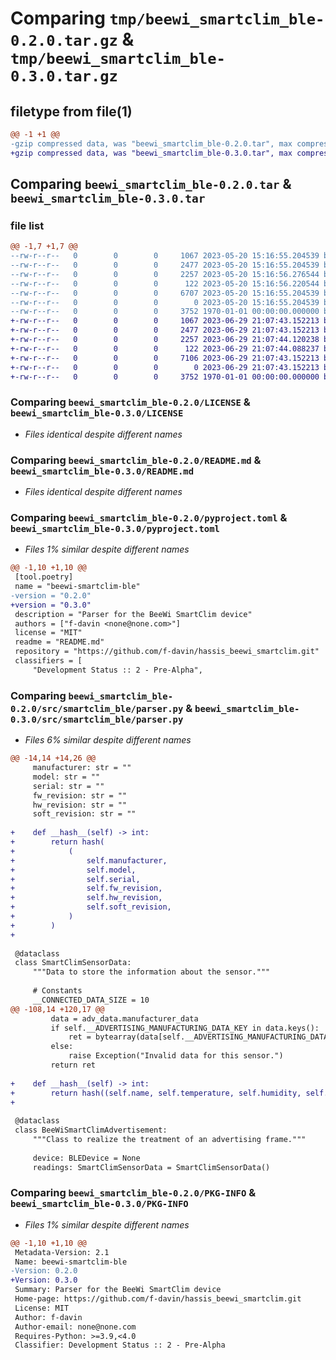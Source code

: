 # Comparing `tmp/beewi_smartclim_ble-0.2.0.tar.gz` & `tmp/beewi_smartclim_ble-0.3.0.tar.gz`

## filetype from file(1)

```diff
@@ -1 +1 @@
-gzip compressed data, was "beewi_smartclim_ble-0.2.0.tar", max compression
+gzip compressed data, was "beewi_smartclim_ble-0.3.0.tar", max compression
```

## Comparing `beewi_smartclim_ble-0.2.0.tar` & `beewi_smartclim_ble-0.3.0.tar`

### file list

```diff
@@ -1,7 +1,7 @@
--rw-r--r--   0        0        0     1067 2023-05-20 15:16:55.204539 beewi_smartclim_ble-0.2.0/LICENSE
--rw-r--r--   0        0        0     2477 2023-05-20 15:16:55.204539 beewi_smartclim_ble-0.2.0/README.md
--rw-r--r--   0        0        0     2257 2023-05-20 15:16:56.276544 beewi_smartclim_ble-0.2.0/pyproject.toml
--rw-r--r--   0        0        0      122 2023-05-20 15:16:56.220544 beewi_smartclim_ble-0.2.0/src/smartclim_ble/__init__.py
--rw-r--r--   0        0        0     6707 2023-05-20 15:16:55.204539 beewi_smartclim_ble-0.2.0/src/smartclim_ble/parser.py
--rw-r--r--   0        0        0        0 2023-05-20 15:16:55.204539 beewi_smartclim_ble-0.2.0/src/smartclim_ble/py.typed
--rw-r--r--   0        0        0     3752 1970-01-01 00:00:00.000000 beewi_smartclim_ble-0.2.0/PKG-INFO
+-rw-r--r--   0        0        0     1067 2023-06-29 21:07:43.152213 beewi_smartclim_ble-0.3.0/LICENSE
+-rw-r--r--   0        0        0     2477 2023-06-29 21:07:43.152213 beewi_smartclim_ble-0.3.0/README.md
+-rw-r--r--   0        0        0     2257 2023-06-29 21:07:44.120238 beewi_smartclim_ble-0.3.0/pyproject.toml
+-rw-r--r--   0        0        0      122 2023-06-29 21:07:44.088237 beewi_smartclim_ble-0.3.0/src/smartclim_ble/__init__.py
+-rw-r--r--   0        0        0     7106 2023-06-29 21:07:43.152213 beewi_smartclim_ble-0.3.0/src/smartclim_ble/parser.py
+-rw-r--r--   0        0        0        0 2023-06-29 21:07:43.152213 beewi_smartclim_ble-0.3.0/src/smartclim_ble/py.typed
+-rw-r--r--   0        0        0     3752 1970-01-01 00:00:00.000000 beewi_smartclim_ble-0.3.0/PKG-INFO
```

### Comparing `beewi_smartclim_ble-0.2.0/LICENSE` & `beewi_smartclim_ble-0.3.0/LICENSE`

 * *Files identical despite different names*

### Comparing `beewi_smartclim_ble-0.2.0/README.md` & `beewi_smartclim_ble-0.3.0/README.md`

 * *Files identical despite different names*

### Comparing `beewi_smartclim_ble-0.2.0/pyproject.toml` & `beewi_smartclim_ble-0.3.0/pyproject.toml`

 * *Files 1% similar despite different names*

```diff
@@ -1,10 +1,10 @@
 [tool.poetry]
 name = "beewi-smartclim-ble"
-version = "0.2.0"
+version = "0.3.0"
 description = "Parser for the BeeWi SmartClim device"
 authors = ["f-davin <none@none.com>"]
 license = "MIT"
 readme = "README.md"
 repository = "https://github.com/f-davin/hassis_beewi_smartclim.git"
 classifiers = [
     "Development Status :: 2 - Pre-Alpha",
```

### Comparing `beewi_smartclim_ble-0.2.0/src/smartclim_ble/parser.py` & `beewi_smartclim_ble-0.3.0/src/smartclim_ble/parser.py`

 * *Files 6% similar despite different names*

```diff
@@ -14,14 +14,26 @@
     manufacturer: str = ""
     model: str = ""
     serial: str = ""
     fw_revision: str = ""
     hw_revision: str = ""
     soft_revision: str = ""
 
+    def __hash__(self) -> int:
+        return hash(
+            (
+                self.manufacturer,
+                self.model,
+                self.serial,
+                self.fw_revision,
+                self.hw_revision,
+                self.soft_revision,
+            )
+        )
+
 
 @dataclass
 class SmartClimSensorData:
     """Data to store the information about the sensor."""
 
     # Constants
     __CONNECTED_DATA_SIZE = 10
@@ -108,14 +120,17 @@
         data = adv_data.manufacturer_data
         if self.__ADVERTISING_MANUFACTURING_DATA_KEY in data.keys():
             ret = bytearray(data[self.__ADVERTISING_MANUFACTURING_DATA_KEY])
         else:
             raise Exception("Invalid data for this sensor.")
         return ret
 
+    def __hash__(self) -> int:
+        return hash((self.name, self.temperature, self.humidity, self.battery))
+
 
 @dataclass
 class BeeWiSmartClimAdvertisement:
     """Class to realize the treatment of an advertising frame."""
 
     device: BLEDevice = None
     readings: SmartClimSensorData = SmartClimSensorData()
```

### Comparing `beewi_smartclim_ble-0.2.0/PKG-INFO` & `beewi_smartclim_ble-0.3.0/PKG-INFO`

 * *Files 1% similar despite different names*

```diff
@@ -1,10 +1,10 @@
 Metadata-Version: 2.1
 Name: beewi-smartclim-ble
-Version: 0.2.0
+Version: 0.3.0
 Summary: Parser for the BeeWi SmartClim device
 Home-page: https://github.com/f-davin/hassis_beewi_smartclim.git
 License: MIT
 Author: f-davin
 Author-email: none@none.com
 Requires-Python: >=3.9,<4.0
 Classifier: Development Status :: 2 - Pre-Alpha
```


